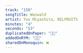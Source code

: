 ```yaml
---
track: "158"
songTitle: Wozwald
artist: Yuu Miyashita, NILFRUITS
minutes: "4"
seconds: "53"
duplicatedOnPaper: "👍🏻"
addedOnRYM: "👍🏻"
sharedOnMonoquin: ❌
---
```

